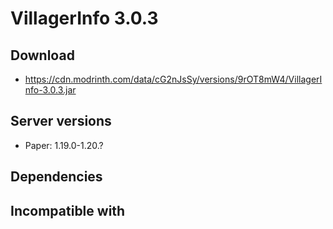 # VillagerInfo 3.0.3

## Download
- https://cdn.modrinth.com/data/cG2nJsSy/versions/9rOT8mW4/VillagerInfo-3.0.3.jar

## Server versions

- Paper: 1.19.0-1.20.?

## Dependencies

## Incompatible with